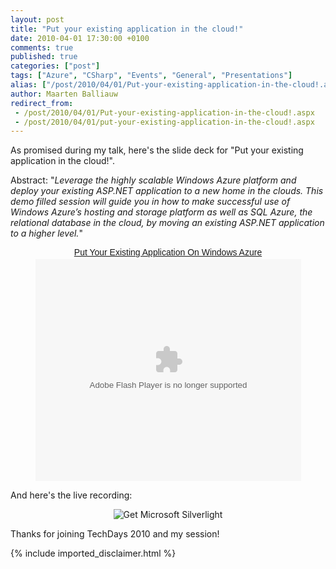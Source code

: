 ```yaml
---
layout: post
title: "Put your existing application in the cloud!"
date: 2010-04-01 17:30:00 +0100
comments: true
published: true
categories: ["post"]
tags: ["Azure", "CSharp", "Events", "General", "Presentations"]
alias: ["/post/2010/04/01/Put-your-existing-application-in-the-cloud!.aspx", "/post/2010/04/01/put-your-existing-application-in-the-cloud!.aspx"]
author: Maarten Balliauw
redirect_from:
 - /post/2010/04/01/Put-your-existing-application-in-the-cloud!.aspx
 - /post/2010/04/01/put-your-existing-application-in-the-cloud!.aspx
---
```

<p>As promised during my talk, here's the slide deck for "Put your existing application in the cloud!".</p>
<p>Abstract: "<em>Leverage the highly scalable Windows Azure platform and deploy your existing ASP.NET application to a new home in the clouds. This demo filled session will guide you in how to make successful use of Windows Azure&rsquo;s hosting and storage platform as well as SQL Azure, the relational database in the cloud, by moving an existing ASP.NET application to a higher level.</em>"</p>

<div style="width:100%;text-align:center;" id="__ss_3261396"><a style="font:14px Helvetica,Arial,Sans-serif;display:block;margin:12px 0 3px 0;text-decoration:underline;" href="http://www.slideshare.net/maartenba/put-your-existing-application-on-windows-azure" title="Put Your Existing Application On Windows Azure">Put Your Existing Application On Windows Azure</a><object style="margin:0px" width="425" height="355"><param name="movie" value="http://static.slidesharecdn.com/swf/ssplayer2.swf?doc=putyourexistingapplicationonwindowsazure-100329035704-phpapp01&stripped_title=put-your-existing-application-on-windows-azure" /><param name="allowFullScreen" value="true"/><param name="allowScriptAccess" value="always"/><embed src="http://static.slidesharecdn.com/swf/ssplayer2.swf?doc=putyourexistingapplicationonwindowsazure-100329035704-phpapp01&stripped_title=put-your-existing-application-on-windows-azure" type="application/x-shockwave-flash" allowscriptaccess="always" allowfullscreen="true" width="425" height="355"></embed></object></div>

<p>And here's the live recording:</p>

<div style="width:100%;text-align:center;">
<object data="data:application/x-silverlight-2," type="application/x-silverlight-2" width="512" height="384">
<param name="source" value="http://channel9.msdn.com/App_Themes/default/VideoPlayer10_01_18.xap" />
<param name="initParams" value="deferredLoad=true,duration=0,m=http://ecn.channel9.msdn.com/o9/ch9/3/7/6/3/4/5/TD2010DEV328_2MB_ch9.wmv,autostart=false,autohide=true,showembed=true, thumbnail=http://ecn.channel9.msdn.com/o9/ch9/3/7/6/3/4/5/TD2010DEV328_512_ch9.png, postid=543673" />
<param name="background" value="#00FFFFFF" />
<a href="http://go.microsoft.com/fwlink/?LinkID=124807" style="text-decoration: none;">
<img src="http://go.microsoft.com/fwlink/?LinkId=108181" alt="Get Microsoft Silverlight" style="border-style: none"/>
</a>
</object>
</div>

<p>Thanks for joining TechDays 2010 and my session!</p>
{% include imported_disclaimer.html %}
